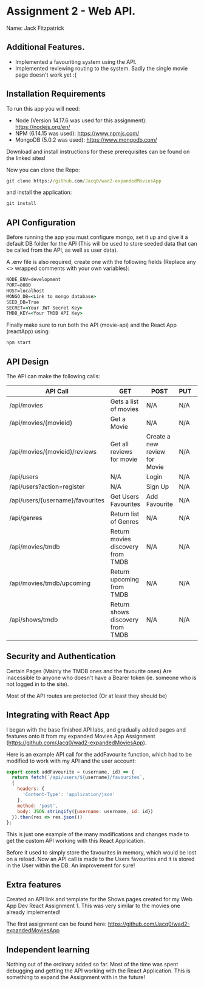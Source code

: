 # Assignment 2 - Web API.

Name: Jack Fitzpatrick

## Additional Features.
 
 + Implemented a favouriting system using the API.
 + Implemented reviewing routing to the system. Sadly the single movie page doesn't work yet :(

## Installation Requirements

To run this app you will need:
+ Node (Version 14.17.6 was used for this assignment): <https://nodejs.org/en/>
+ NPM (6.14.15 was used): <https://www.npmjs.com/>
+ MongoDB (5.0.2 was used): <https://www.mongodb.com/>

Download and install instructions for these prerequisites can be found on the linked sites!

Now you can clone the Repo:

```bat
git clone https://github.com/Jacq0/wad2-expandedMoviesApp
```

and install the application:

```bat
git install
```

## API Configuration
Before running the app you must configure mongo, set it up and give it a default DB folder for the API (This will be used to store seeded data that can be called from the API, as well as user data). 

A .env file is also required, create one with the following fields (Replace any <> wrapped comments with your own variables):

```bat
NODE_ENV=development
PORT=8080
HOST=localhost
MONGO_DB=<Link to mongo database>
SEED_DB=True
SECRET=<Your JWT Secret Key>
TMDB_KEY=<Your TMDB API Key>
```

Finally make sure to run both the API (movie-api) and the React App (reactApp) using: 

```bat
npm start
``` 

## API Design
The API can make the following calls: 

| API Call |  GET | POST | PUT | DELETE
| -- | -- | -- | -- | -- 
| /api/movies | Gets a list of movies | N/A | N/A |
| /api/movies/{movieid} | Get a Movie | N/A | N/A | N/A
| /api/movies/{movieid}/reviews | Get all reviews for movie | Create a new review for Movie | N/A | N/A  
| /api/users | N/A | Login | N/A | N/A
| /api/users?action=register | N/A | Sign Up | N/A | N/A
| /api/users/{username}/favourites | Get Users Favourites | Add Favourite | N/A | Remove Favourite 
| /api/genres | Return list of Genres | N/A | N/A | N/A
| /api/movies/tmdb | Return movies discovery from TMDB | N/A | N/A | N/A
| /api/movies/tmdb/upcoming | Return upcoming from TMDB | N/A | N/A | N/A
| /api/shows/tmdb | Return shows discovery from TMDB | N/A | N/A | N/A

## Security and Authentication
Certain Pages (Mainly the TMDB ones and the favourite ones) Are inacessible to anyone who doesn't have a Bearer token (ie. someone who is not logged in to the site).

Most of the API routes are protected (Or at least they should be)

## Integrating with React App

I began with the base finished API labs, and gradually added pages and features onto it from my expanded Movies App Assignment (<https://github.com/Jacq0/wad2-expandedMoviesApp>).

Here is an example API call for the addFavourite function, which had to be modified to work with my API and the user account:

~~~Javascript
export const addFavourite = (username, id) => {
  return fetch(`/api/users/${username}/favourites`, 
  {
    headers: { 
      'Content-Type': 'application/json'
    },
    method: 'post',
    body: JSON.stringify({username: username, id: id})
  }).then(res => res.json())
};
~~~

This is just one example of the many modifications and changes made to get the custom API working with this React Application.

Before it used to simply store the favourites in memory, which would be lost on a reload. Now an API call is made to the Users favourites and it is stored in the User within the DB. An improvement for sure!

## Extra features

Created an API link and template for the Shows pages created for my Web App Dev React Assignment 1. This was very similar to the movies one already implemented!

The first assignment can be found here: <https://github.com/Jacq0/wad2-expandedMoviesApp>

## Independent learning

Nothing out of the ordinary added so far. Most of the time was spent debugging and getting the API working with the React Application. This is something to expand the Assignment with in the future!